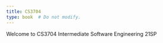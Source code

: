 ```yaml
---
title: CS3704
type: book  # Do not modify.
---
```


Welcome to CS3704 Intermediate Software Engineering 21SP
